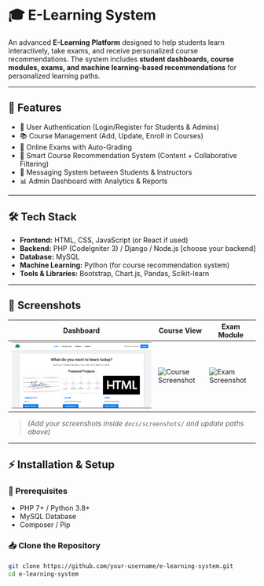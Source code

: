 # 🎓 E-Learning System

An advanced **E-Learning Platform** designed to help students learn interactively, take exams, and receive personalized course recommendations. The system includes **student dashboards, course modules, exams, and machine learning-based recommendations** for personalized learning paths.

---

## 🚀 Features
- 🔐 User Authentication (Login/Register for Students & Admins)  
- 📚 Course Management (Add, Update, Enroll in Courses)  
- 📝 Online Exams with Auto-Grading  
- 🤖 Smart Course Recommendation System (Content + Collaborative Filtering)  
- 💬 Messaging System between Students & Instructors  
- 📊 Admin Dashboard with Analytics & Reports  

---

## 🛠️ Tech Stack
- **Frontend:** HTML, CSS, JavaScript (or React if used)  
- **Backend:** PHP (CodeIgniter 3) / Django / Node.js [choose your backend]  
- **Database:** MySQL  
- **Machine Learning:** Python (for course recommendation system)  
- **Tools & Libraries:** Bootstrap, Chart.js, Pandas, Scikit-learn  

---

## 📸 Screenshots
| Dashboard | Course View | Exam Module |
|-----------|-------------|-------------|
| ![Dashboard Screenshot](docs/sceenshots/dashboard.png) | ![Course Screenshot](docs/screenshots/course.png) | ![Exam Screenshot](docs/screenshots/exam.png) |

> *(Add your screenshots inside `docs/screenshots/` and update paths above)*  

---

## ⚡ Installation & Setup

### 🔧 Prerequisites
- PHP 7+ / Python 3.8+  
- MySQL Database  
- Composer / Pip  

### 📥 Clone the Repository
```bash
git clone https://github.com/your-username/e-learning-system.git
cd e-learning-system
